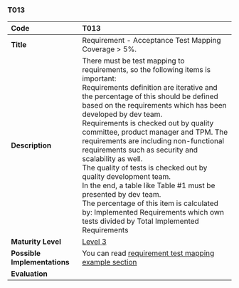 ### T013

| **Code**           | **T013** |
| :--               | :--      |
| **Title**          | Requirement - Acceptance Test Mapping Coverage > 5%. |
| **Description**    | There must be test mapping to requirements, so the following items is important:<br>Requirements definition are iterative and the percentage of this should be defined based on the requirements which has been developed by dev team.<br>Requirements is checked out by quality committee, product manager and TPM. The requirements are including non-functional requirements such as security and scalability as well.<br>The quality of tests is checked out by quality development team.<br>In the end, a table like Table #1 must be presented by dev team.<br>The percentage of this item is calculated by: Implemented Requirements which own tests divided by Total Implemented Requirements  |
| **Maturity Level** | [Level 3](/levels#level-3) |
| **Possible Implementations** | You can read [requirement test mapping example section](../../docs/requirement-test-mapping) |
| **Evaluation**     | |
